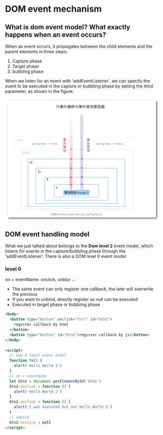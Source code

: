 # DOM event mechanism

## What is dom event model? What exactly happens when an event occurs?

When an event occurs, it propagates between the child elements and the parent elements in three steps:

1. Capture phase
2. Target phase
3. bubbling phase

When we listen for an event with 'addEventListener', we can specify the event to be executed in the capture or bubbling phase by setting the third parameter, as shown in the figure:

![alt text](images/dom-event.png)

## DOM event handling model

What we just talked about belongs to the **Dom level 2** event model, which listens for events in the capture/bubbling phase through the 'addEventListener'. There is also a DOM level 0 event model

### level 0

on + eventName. onclick, onblur ...

- The same event can only register one callback, the later will overwrite the previous
- If you want to unbind, directly register as null can be executed
- Executed in target phase or bubbling phase

```html
<body>
  <button type="button" onclick="fn()" id="btn1">
    register callback by html
  </button>
  <button type="button" id="btn2">register callback by js</button>
</body>

<script>
  // dom 0 level event model
  function fn() {
    alert('Hello World 1')
  }
  // on + eventName
  let btn2 = document.getElementById('btn2')
  btn2.onclick = function () {
    alert('Hello World 2')
  }
  btn2.onclick = function () {
    alert('I was executed but not Hello World 2')
  }
  // unbind
  btn2.onclick = null
</script>
```
